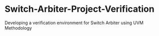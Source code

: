 # Switch-Arbiter-Project-Verification
Developing a verification environment for Switch Arbiter using UVM Methodology

